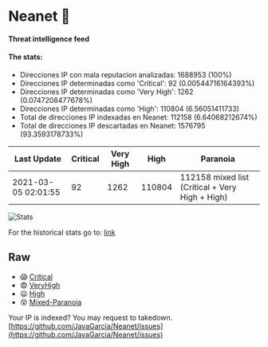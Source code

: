 # Neanet :hocho:
#### Threat intelligence feed
#### The stats:

- Direcciones IP con mala reputacion analizadas: 1688953 (100%)
- Direcciones IP determinadas como 'Critical':  92 (0.00544716164393%)
- Direcciones IP determinadas como 'Very High':  1262 (0.0747208477678%)
- Direcciones IP determinadas como 'High':  110804 (6.56051411733)
- Total de direcciones IP indexadas en Neanet:  112158 (6.64068212674%)
- Total de direcciones IP descartadas en Neanet:  1576795 (93.3593178733%)

| Last Update | Critical | Very High | High | Paranoia |
| --- | --- | --- | --- | --- |
| 2021-03-05 02:01:55 | 92 | 1262 | 110804 | 112158 mixed list (Critical + Very High + High)|

![Stats](https://docs.google.com/spreadsheets/d/e/2PACX-1vSnaNMIXVabIpDJjufMlzH7poXnshF3mgd8Is1g9ytUEzVsP5my4Trn8f-xkoLLQ38xpL3HtmUexLo6/pubchart?oid=501124687&format=image)

For the historical stats go to: [link](/stats.csv)
## Raw
- :scream: [Critical](https://raw.githubusercontent.com/JavaGarcia/Neanet/master/blacklists/neanet_critical.txt)
- :fearful: [VeryHigh](https://raw.githubusercontent.com/JavaGarcia/Neanet/master/blacklists/neanet_veryHigh.txtt)
- :frowning: [High](https://raw.githubusercontent.com/JavaGarcia/Neanet/master/blacklists/neanet_high.txt)
- :dizzy_face: [Mixed-Paranoia](https://raw.githubusercontent.com/JavaGarcia/Neanet/master/blacklists/neanet_all.txt)


Your IP is indexed? You may request to takedown. [https://github.com/JavaGarcia/Neanet/issues](https://github.com/JavaGarcia/Neanet/issues)

























































































































































































































































































































































































































































































































































































































































































































































































































































































































































































































































































































































































































































































































































































































































































































































































































































































































































































































































































































































































































































































































































































































































































































































































































































































































































































































































































































































































































































































































































































































































































































































































































































































































































































































































































































































































































































































































































































































































































































































































































































































































































































































































































































































































































































































































































































































































































































































































































